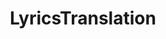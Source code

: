---
title: LyricsTranslation
emoji: 🎵
colorFrom: gray
colorTo: indigo
sdk: fastapi
sdk_version: 0.2
app_file: app.py
pinned: false
---